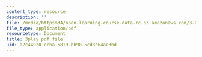 ```yaml
---
content_type: resource
description: ''
file: /media/https%3A/open-learning-course-data-rc.s3.amazonaws.com/3-054-cellular-solids-structure-properties-and-applications-spring-2015/a2c44920ecba5819bb905cd3c64ae3bd_bDnia4HJRqk.pdf
file_type: application/pdf
resourcetype: Document
title: 3play pdf file
uid: a2c44920-ecba-5819-bb90-5cd3c64ae3bd
---
```

